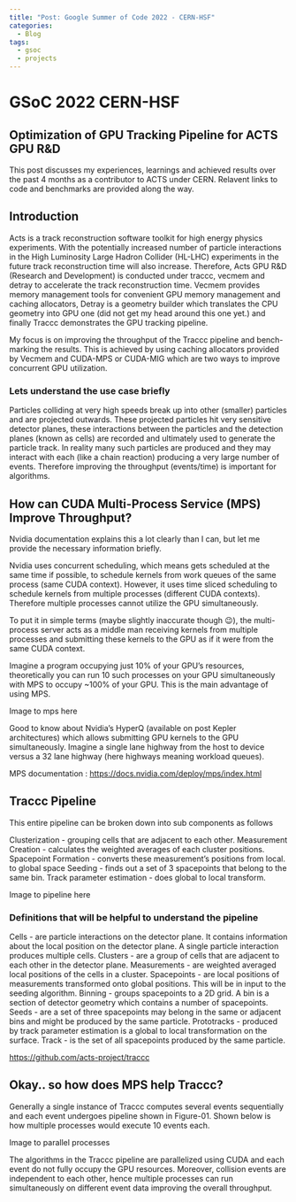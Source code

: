 ```yaml
---
title: "Post: Google Summer of Code 2022 - CERN-HSF"
categories:
  - Blog
tags:
  - gsoc
  - projects
---
```


# GSoC 2022 CERN-HSF
## Optimization of GPU Tracking Pipeline for ACTS GPU R&D

This post discusses my experiences, learnings and achieved results over the past 4 months as a contributor to ACTS under CERN. Relavent links to code and benchmarks are provided along the way.

## Introduction
Acts is a track reconstruction software toolkit for high energy physics experiments. With the potentially increased number of particle interactions in the High Luminosity Large Hadron Collider (HL-LHC) experiments in the future track reconstruction time will also increase. Therefore, Acts GPU R&D (Research and Development) is conducted under traccc, vecmem and detray to accelerate the track reconstruction time. Vecmem provides memory management tools for convenient GPU memory management and caching allocators, Detray is a geometry builder which translates the CPU geometry into GPU one (did not get my head around this one yet.) and finally Traccc demonstrates the GPU tracking pipeline.

My focus is on improving the throughput of the Traccc pipeline and bench-marking the results. This is achieved by using caching allocators provided by Vecmem and CUDA-MPS or CUDA-MIG which are two ways to improve concurrent GPU utilization.

### Lets understand the use case briefly

Particles colliding at very high speeds break up into other (smaller) particles and are projected outwards. These projected particles hit very sensitive detector planes, these interactions between the particles and the detection planes (known as cells) are recorded and ultimately used to generate the particle track. In reality many such particles are produced and they may interact with each (like a chain reaction) producing a very large number of events. Therefore improving the throughput (events/time) is important for algorithms.

## How can CUDA Multi-Process Service (MPS) Improve Throughput?

Nvidia documentation explains this a lot clearly than I can, but let me provide the necessary information briefly.

Nvidia uses concurrent scheduling, which means gets scheduled at the same time if possible, to schedule kernels from work queues of the same process (same CUDA context). However, it uses time sliced scheduling to schedule kernels from multiple processes (different CUDA contexts). Therefore multiple processes cannot utilize the GPU simultaneously.

To put it in simple terms (maybe slightly inaccurate though 😉), the multi-process server acts as a middle man receiving kernels from multiple processes and submitting these kernels to the GPU as if it were from the same CUDA context.

Imagine a program occupying just 10% of your GPU’s resources, theoretically you can run 10 such processes on your GPU simultaneously with MPS to occupy ~100% of your GPU. This is the main advantage of using MPS.

Image to mps here

Good to know about Nvidia’s HyperQ (available on post Kepler architectures) which allows submitting GPU kernels to the GPU simultaneously. Imagine a single lane highway from the host to device versus a 32 lane highway (here highways meaning workload queues).

MPS documentation : https://docs.nvidia.com/deploy/mps/index.html

## Traccc Pipeline

This entire pipeline can be broken down into sub components as follows

Clusterization - grouping cells that are adjacent to each other.
Measurement Creation - calculates the weighted averages of each cluster positions.
Spacepoint Formation - converts these measurement’s positions from local. to global space
Seeding - finds out a set of 3 spacepoints that belong to the same bin.
Track parameter estimation - does global to local transform.

Image to pipeline here

### Definitions that will be helpful to understand the pipeline

Cells - are particle interactions on the detector plane. It contains information about the local position on the detector plane. A single particle interaction produces multiple cells.
Clusters - are a group of cells that are adjacent to each other in the detector plane.
Measurements - are weighted averaged local positions of the cells in a cluster.
Spacepoints - are local positions of measurements transformed onto global positions. This will be in input to the seeding algorithm.
Binning - groups spacepoints to a 2D grid. A bin is a section of detector geometry which contains a number of spacepoints.
Seeds - are a set of three spacepoints may belong in the same or adjacent bins and might be produced by the same particle.
Prototracks - produced by track parameter estimation is a global to local transformation on the surface.
Track - is the set of all spacepoints produced by the same particle.

https://github.com/acts-project/traccc


## Okay.. so how does MPS help Traccc?

Generally a single instance of Traccc computes several events sequentially and each event undergoes pipeline shown in Figure-01.
Shown below is how multiple processes would execute 10 events each.

Image to parallel processes

The algorithms in the Traccc pipeline are parallelized using CUDA and each event do not fully occupy the GPU resources. Moreover, collision events are independent to each other, hence multiple processes can run simultaneously on different event data improving the overall throughput.

